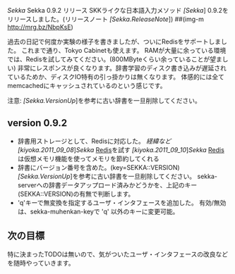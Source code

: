 *Sekka* Sekka 0.9.2 リリース
SKKライクな日本語入力メソッド *[Sekka*] 0.9.2をリリースしました。(リリースノート *[Sekka.ReleaseNote*])
 ##(img-m http://mrg.bz/NbpKsE)

過去の日記で何度か実験の様子を書きましたが、ついにRedisをサポートしました。
これまで通り、Tokyo Cabinetも使えます。
RAMが大量に余っている環境では、Redisを試してみてください。(800MByteくらい余っていることが望ましい)
非常にレスポンスが良くなります。辞書学習のディスク書き込みが遅延されているためか、ディスクIO特有の引っ掛かりは無くなります。
体感的には全てmemcachedにキャッシュされているのという感じです。

注意:  *[Sekka.VersionUp*]を参考に古い辞書を一旦削除してください。

## version 0.9.2
- 辞書用ストレージとして、Redisに対応した。
 *経緯など*
  *[kiyoka.2011_09_08*]*Sekka* [Redis](http://redis.io/)を試す
  *[kiyoka.2011_09_10*]*Sekka* [Redis](http://redis.io/)は仮想メモリ機能を使ってメモリを節約してくれる
- 辞書にバージョン番号を含めた。(key=SEKKA::VERSION)
  *[Sekka.VersionUp*]を参考に古い辞書を一旦削除してください。
  sekka-serverへの辞書データアップロード済みかどうかを、上記のキー(SEKKA::VERSION)の有無で判断します。
- 'q'キーで無変換を指定するユーザ・インタフェースを追加した。
  有効/無効は、sekka-muhenkan-keyで 'q' 以外のキーに変更可能。

## 次の目標
特に決まったTODOは無いので、気がついたユーザ・インタフェースの改良などを随時やっていきます。
